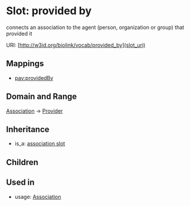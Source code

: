 # Slot: provided by


connects an association to the agent (person, organization or group) that provided it

URI: [http://w3id.org/biolink/vocab/provided_by](slot_uri)
## Mappings

 * [pav:providedBy](http://purl.obolibrary.org/obo/pav_providedBy)
## Domain and Range

[Association](Association.md) -> [Provider](Provider.md)
## Inheritance

 *  is_a: [association slot](association_slot.md)
## Children

## Used in

 *  usage: [Association](Association.md)
